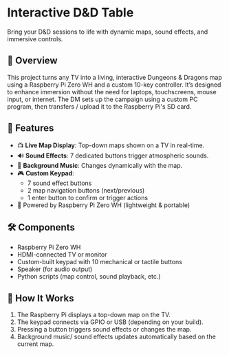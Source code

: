 # Interactive D&D Table

Bring your D&D sessions to life with dynamic maps, sound effects, and immersive controls.

## 🧙 Overview

This project turns any TV into a living, interactive Dungeons & Dragons map using a Raspberry Pi Zero WH and a custom 10-key controller. It’s designed to enhance immersion without the need for laptops, touchscreens, mouse input, or internet. The DM sets up the campaign using a custom PC program, then transfers / upload it to the Raspberry Pi's SD card.

## 🎯 Features

- 📺 **Live Map Display**: Top-down maps shown on a TV in real-time.
- 🔊 **Sound Effects**: 7 dedicated buttons trigger atmospheric sounds.
- 🎵 **Background Music**: Changes dynamically with the map.
- 🎮 **Custom Keypad**: 
  - 7 sound effect buttons
  - 2 map navigation buttons (next/previous)
  - 1 enter button to confirm or trigger actions
- 🐍 Powered by Raspberry Pi Zero WH (lightweight & portable)

## 🛠️ Components

- Raspberry Pi Zero WH
- HDMI-connected TV or monitor
- Custom-built keypad with 10 mechanical or tactile buttons
- Speaker (for audio output)
- Python scripts (map control, sound playback, etc.)

## 🧩 How It Works

1. The Raspberry Pi displays a top-down map on the TV.
2. The keypad connects via GPIO or USB (depending on your build).
3. Pressing a button triggers sound effects or changes the map.
4. Background music/ sound effects updates automatically based on the current map.



